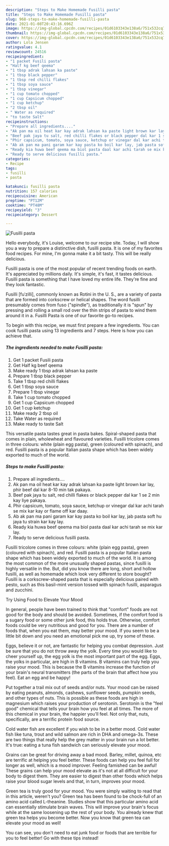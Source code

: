 ```yaml
---
description: "Steps to Make Homemade Fusilli pasta"
title: "Steps to Make Homemade Fusilli pasta"
slug: 968-steps-to-make-homemade-fusilli-pasta
date: 2021-01-08T20:43:16.696Z
image: https://img-global.cpcdn.com/recipes/01d6103343e138a6/751x532cq70/fusilli-pasta-recipe-main-photo.jpg
thumbnail: https://img-global.cpcdn.com/recipes/01d6103343e138a6/751x532cq70/fusilli-pasta-recipe-main-photo.jpg
cover: https://img-global.cpcdn.com/recipes/01d6103343e138a6/751x532cq70/fusilli-pasta-recipe-main-photo.jpg
author: Lola Jensen
ratingvalue: 4.1
reviewcount: 24516
recipeingredient:
- "1 packet Fusili pasta"
- "Half kg beef qeema"
- "1 tbsp adrak lahsan ka paste"
- "1 tbsp black pepper"
- "1 tbsp red chilli flakes"
- "1 tbsp soya sauce"
- "1 tbsp vinegar"
- "1 cup tomato chopped"
- "1 cup Capsicum chopped"
- "1 cup ketchup"
- "2 tbsp oil"
- " Water as required"
- "to taste Salt"
recipeinstructions:
- "Prepare all ingredients...."
- "Ak pan ma oil heat kar kay adrak lahsan ka paste light brown kar lay, phir beef dal kar 8-10 min tak pakaya."
- "Beef pak jaya tu salt, red chilli flakes or black pepper dal kar 1 se 2 min kay liye pakaya."
- "Phir capsicum, tomato, soya sauce, ketchup or vinegar dal kar achi tarah se mix kar kay or flame off kar daay."
- "Ab ak pan ma pani garam kar kay pasta ko boil kar lay, jab pasta soft hu jaya tu strain kar kay lay."
- "Ready kia huwa beef qeema ma biol pasta daal kar achi tarah se mix kar lay."
- "Ready to serve delicious fusilli pasta."
categories:
- Recipe
tags:
- fusilli
- pasta

katakunci: fusilli pasta 
nutrition: 157 calories
recipecuisine: American
preptime: "PT12M"
cooktime: "PT48M"
recipeyield: "3"
recipecategory: Dessert

---
```



![Fusilli pasta](https://img-global.cpcdn.com/recipes/01d6103343e138a6/751x532cq70/fusilli-pasta-recipe-main-photo.jpg)

Hello everybody, it's Louise, welcome to our recipe site. Today, I will show you a way to prepare a distinctive dish, fusilli pasta. It is one of my favorites food recipes. For mine, I'm gonna make it a bit tasty. This will be really delicious.

Fusilli pasta is one of the most popular of recent trending foods on earth. It's appreciated by millions daily. It's simple, it's fast, it tastes delicious. Fusilli pasta is something that I have loved my entire life. They're fine and they look fantastic.

Fusilli [fuˈzilli], commonly known as Rotini in the U. S., are a variety of pasta that are formed into corkscrew or helical shapes. The word fusilli presumably comes from fuso (&#34;spindle&#34;), as traditionally it is &#34;spun&#34; by pressing and rolling a small rod over the thin strips of pasta to wind them around it in a. Fusilli Pasta is one of our favorite go-to recipes.


To begin with this recipe, we must first prepare a few ingredients. You can cook fusilli pasta using 13 ingredients and 7 steps. Here is how you can achieve that.

<!--inarticleads1-->

##### The ingredients needed to make Fusilli pasta:

1. Get 1 packet Fusili pasta
1. Get Half kg beef qeema
1. Make ready 1 tbsp adrak lahsan ka paste
1. Prepare 1 tbsp black pepper
1. Take 1 tbsp red chilli flakes
1. Get 1 tbsp soya sauce
1. Prepare 1 tbsp vinegar
1. Take 1 cup tomato chopped
1. Get 1 cup Capsicum chopped
1. Get 1 cup ketchup
1. Make ready 2 tbsp oil
1. Take  Water as required
1. Make ready to taste Salt


This versatile pasta tastes great in pasta bakes. Spiral-shaped pasta that comes in plain, wholewheat and flavoured varieties. Fusilli tricolore comes in three colours: white (plain egg pasta), green (coloured with spinach), and red. Fusilli pasta is a popular Italian pasta shape which has been widely exported to much of the world. 

<!--inarticleads2-->

##### Steps to make Fusilli pasta:

1. Prepare all ingredients....
1. Ak pan ma oil heat kar kay adrak lahsan ka paste light brown kar lay, phir beef dal kar 8-10 min tak pakaya.
1. Beef pak jaya tu salt, red chilli flakes or black pepper dal kar 1 se 2 min kay liye pakaya.
1. Phir capsicum, tomato, soya sauce, ketchup or vinegar dal kar achi tarah se mix kar kay or flame off kar daay.
1. Ab ak pan ma pani garam kar kay pasta ko boil kar lay, jab pasta soft hu jaya tu strain kar kay lay.
1. Ready kia huwa beef qeema ma biol pasta daal kar achi tarah se mix kar lay.
1. Ready to serve delicious fusilli pasta.


Fusilli tricolore comes in three colours: white (plain egg pasta), green (coloured with spinach), and red. Fusilli pasta is a popular Italian pasta shape which has been widely exported to much of the world. It is among the most common of the more unusually shaped pastas, since fusilli is highly versatile in the. But, did you know there are long, short and hollow fusilli, as well as homemade which look very different to store bought? Fusilli is a corkscrew-shaped pasta that is especially delicious paired with pesto, such as this basil-mint version tossed with spinach fusilli, asparagus and zucchini. 

Try Using Food to Elevate Your Mood


In general, people have been trained to think that "comfort" foods are not good for the body and should be avoided. Sometimes, if the comfort food is a sugary food or some other junk food, this holds true. Otherwise, comfort foods could be very nutritious and good for you. There are a number of foods that, when you eat them, may better your mood. If you seem to be a little bit down and you need an emotional pick me up, try some of these.

Eggs, believe it or not, are fantastic for helping you combat depression. Just be sure that you do not throw away the yolk. Every time you would like to cheer yourself up, the egg yolk is the most important part of the egg. Eggs, the yolks in particular, are high in B vitamins. B vitamins can truly help you raise your mood. This is because the B vitamins increase the function of your brain's neural transmitters (the parts of the brain that affect how you feel). Eat an egg and be happy!

Put together a trail mix out of seeds and/or nuts. Your mood can be raised by eating peanuts, almonds, cashews, sunflower seeds, pumpkin seeds, and other types of nuts. This is possible as these foods are high in magnesium which raises your production of serotonin. Serotonin is the "feel good" chemical that tells your brain how you feel at all times. The more of this chemical in your brain, the happier you'll feel. Not only that, nuts, specifically, are a terrific protein food source.

Cold water fish are excellent if you wish to be in a better mood. Cold water fish like tuna, trout and wild salmon are rich in DHA and omega-3s. These are two things that really help the grey matter in your brain run a lot better. It's true: eating a tuna fish sandwich can seriously elevate your mood. 

Grains can be great for driving away a bad mood. Barley, millet, quinoa, etc are terrific at helping you feel better. These foods can help you feel full for longer as well, which is a mood improver. Feeling famished can be awful! These grains can help your mood elevate as it's not at all difficult for your body to digest them. They are easier to digest than other foods which helps raise your blood sugar levels and that, in turn, improves your mood.

Green tea is truly good for your mood. You were simply waiting to read that in this article, weren't you? Green tea has been found to be chock-full of an amino acid called L-theanine. Studies show that this particular amino acid can essentially stimulate brain waves. This will improve your brain's focus while at the same loosening up the rest of your body. You already knew that green tea helps you become better. Now you know that green tea can elevate your mood as well!

You can see, you don't need to eat junk food or foods that are terrible for you to feel better! Go  with  these tips  instead!

